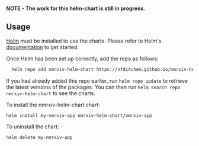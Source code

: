 #### NOTE - The work for this helm-chart is still in progress.

## Usage

[Helm](https://helm.sh) must be installed to use the charts.  Please refer to
Helm's [documentation](https://helm.sh/docs) to get started.

Once Helm has been set up correctly, add the repo as follows:

```bash
  helm repo add nmrxiv-helm-chart https://nfdi4chem.github.io/nmrxiv-helm-chart/
```

If you had already added this repo earlier, run `helm repo update` to retrieve
the latest versions of the packages.  You can then run `helm search repo
nmrxiv-helm-chart` to see the charts.

To install the nmrxiv-helm-chart chart:

    helm install my-nmrxiv-app nmrxiv-helm-chart/nmrxiv-app

To uninstall the chart:

    helm delete my-nmrxiv-app